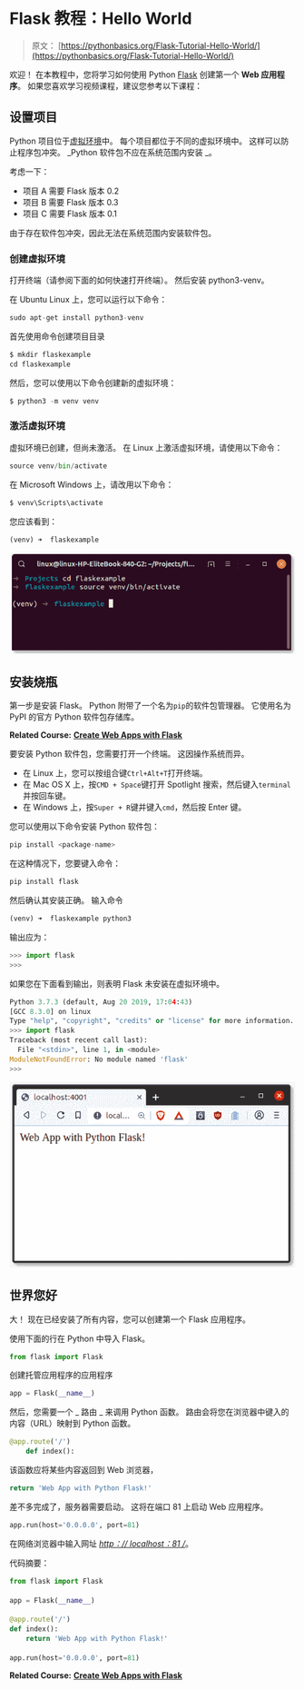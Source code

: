 # Flask 教程：Hello World

> 原文： [https://pythonbasics.org/Flask-Tutorial-Hello-World/](https://pythonbasics.org/Flask-Tutorial-Hello-World/)

欢迎！ 在本教程中，您将学习如何使用 Python [Flask](http://flask.pocoo.org/) 创建第一个 **Web 应用程序**。 如果您喜欢学习视频课程，建议您参考以下课程：



## 设置项目

Python 项目位于[虚拟环境](https://pythonbasics.org/virtualenv/)中。 每个项目都位于不同的虚拟环境中。 这样可以防止程序包冲突。 _Python 软件包不应在系统范围内安装 _。

考虑一下：

*   项目 A 需要 Flask 版本 0.2
*   项目 B 需要 Flask 版本 0.3
*   项目 C 需要 Flask 版本 0.1

由于存在软件包冲突，因此无法在系统范围内安装软件包。

### 创建虚拟环境

打开终端（请参阅下面的如何快速打开终端）。 然后安装 python3-venv。

在 Ubuntu Linux 上，您可以运行以下命令：

```py
sudo apt-get install python3-venv

```

首先使用命令创建项目目录

```py
$ mkdir flaskexample
cd flaskexample

```

然后，您可以使用以下命令创建新的虚拟环境：

```py
$ python3 -m venv venv

```

### 激活虚拟环境

虚拟环境已创建，但尚未激活。
在 Linux 上激活虚拟环境，请使用以下命令：

```py
source venv/bin/activate

```

在 Microsoft Windows 上，请改用以下命令：

```py
$ venv\Scripts\activate

```

您应该看到：

```py
(venv) ➜  flaskexample 

```

![virtual environment](img/825e92bb7921bc6d5dfa1e98f1a31d75.jpg)

## 安装烧瓶

第一步是安装 Flask。 Python 附带了一个名为`pip`的软件包管理器。 它使用名为 PyPI 的官方 Python 软件包存储库。

**Related Course:** **[Create Web Apps with Flask](https://gum.co/IMzBy)**

要安装 Python 软件包，您需要打开一个终端。 这因操作系统而异。

*   在 Linux 上，您可以按组合键`Ctrl+Alt+T`打开终端。
*   在 Mac OS X 上，按`CMD + Space`键打开 Spotlight 搜索，然后键入`terminal`并按回车键。
*   在 Windows 上，按`Super + R`键并键入`cmd`，然后按 Enter 键。

您可以使用以下命令安装 Python 软件包：

```py
pip install <package-name>

```

在这种情况下，您要键入命令：

```py
pip install flask

```

然后确认其安装正确。 输入命令

```py
(venv) ➜  flaskexample python3

```

输出应为：

```py
>>> import flask
>>> 

```

如果您在下面看到输出，则表明 Flask 未安装在虚拟环境中。

```py
Python 3.7.3 (default, Aug 20 2019, 17:04:43) 
[GCC 8.3.0] on linux
Type "help", "copyright", "credits" or "license" for more information.
>>> import flask
Traceback (most recent call last):
  File "<stdin>", line 1, in <module>
ModuleNotFoundError: No module named 'flask'
>>> 

```

![flask](img/8348ad25313746f0dfecbe3da29fec18.jpg)

## 世界您好

大！ 现在已经安装了所有内容，您可以创建第一个 Flask 应用程序。

使用下面的行在 Python 中导入 Flask。

```py
from flask import Flask

```

创建托管应用程序的应用程序

```py
app = Flask(__name__)

```

然后，您需要一个 _ 路由 _ 来调用 Python 函数。 路由会将您在浏览器中键入的内容（URL）映射到 Python 函数。

```py
@app.route('/')
    def index():

```

该函数应将某些内容返回到 Web 浏览器，

```py
return 'Web App with Python Flask!'

```

差不多完成了，服务器需要启动。 这将在端口 81 上启动 Web 应用程序。

```py
app.run(host='0.0.0.0', port=81)

```

在网络浏览器中输入网址 _[http：// localhost：81 /](http://localhost:81/)_。

代码摘要：

```py
from flask import Flask

app = Flask(__name__)

@app.route('/')
def index():
    return 'Web App with Python Flask!'

app.run(host='0.0.0.0', port=81)

```

**Related Course:** **[Create Web Apps with Flask](https://gum.co/IMzBy)**